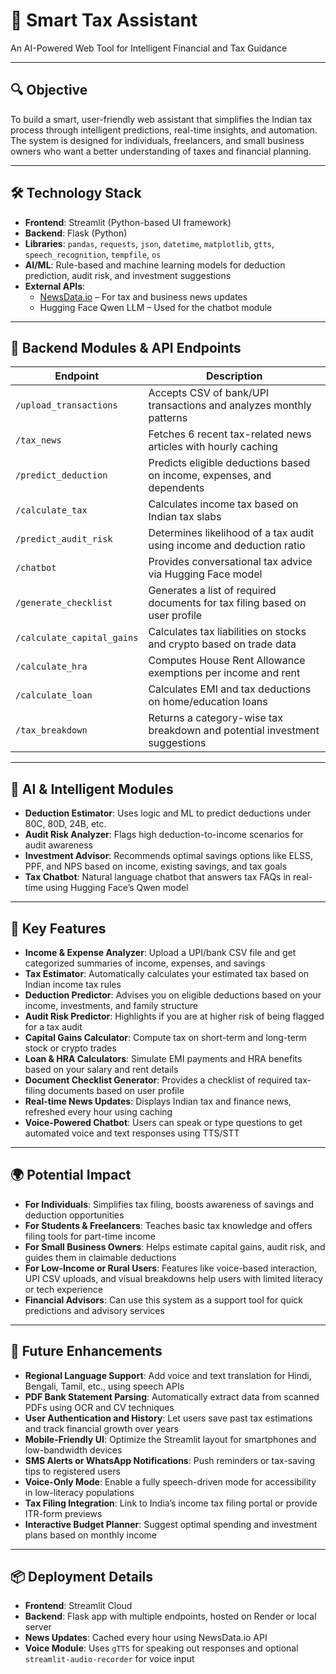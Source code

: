 # 💼 Smart Tax Assistant

An AI-Powered Web Tool for Intelligent Financial and Tax Guidance

---

## 🔍 Objective

To build a smart, user-friendly web assistant that simplifies the Indian tax process through intelligent predictions, real-time insights, and automation. The system is designed for individuals, freelancers, and small business owners who want a better understanding of taxes and financial planning.

---

## 🛠️ Technology Stack

- **Frontend**: Streamlit (Python-based UI framework)  
- **Backend**: Flask (Python)  
- **Libraries**: `pandas`, `requests`, `json`, `datetime`, `matplotlib`, `gtts`, `speech_recognition`, `tempfile`, `os`  
- **AI/ML**: Rule-based and machine learning models for deduction prediction, audit risk, and investment suggestions  
- **External APIs**:  
  - [NewsData.io](https://newsdata.io) – For tax and business news updates  
  - Hugging Face Qwen LLM – Used for the chatbot module  

---

## 📁 Backend Modules & API Endpoints

| Endpoint | Description |
|----------|-------------|
| `/upload_transactions` | Accepts CSV of bank/UPI transactions and analyzes monthly patterns |
| `/tax_news` | Fetches 6 recent tax-related news articles with hourly caching |
| `/predict_deduction` | Predicts eligible deductions based on income, expenses, and dependents |
| `/calculate_tax` | Calculates income tax based on Indian tax slabs |
| `/predict_audit_risk` | Determines likelihood of a tax audit using income and deduction ratio |
| `/chatbot` | Provides conversational tax advice via Hugging Face model |
| `/generate_checklist` | Generates a list of required documents for tax filing based on user profile |
| `/calculate_capital_gains` | Calculates tax liabilities on stocks and crypto based on trade data |
| `/calculate_hra` | Computes House Rent Allowance exemptions per income and rent |
| `/calculate_loan` | Calculates EMI and tax deductions on home/education loans |
| `/tax_breakdown` | Returns a category-wise tax breakdown and potential investment suggestions |

---

## 🧠 AI & Intelligent Modules

- **Deduction Estimator**: Uses logic and ML to predict deductions under 80C, 80D, 24B, etc.  
- **Audit Risk Analyzer**: Flags high deduction-to-income scenarios for audit awareness  
- **Investment Advisor**: Recommends optimal savings options like ELSS, PPF, and NPS based on income, existing savings, and tax goals  
- **Tax Chatbot**: Natural language chatbot that answers tax FAQs in real-time using Hugging Face’s Qwen model  

---

## 📌 Key Features

- **Income & Expense Analyzer**: Upload a UPI/bank CSV file and get categorized summaries of income, expenses, and savings  
- **Tax Estimator**: Automatically calculates your estimated tax based on Indian income tax rules  
- **Deduction Predictor**: Advises you on eligible deductions based on your income, investments, and family structure  
- **Audit Risk Predictor**: Highlights if you are at higher risk of being flagged for a tax audit  
- **Capital Gains Calculator**: Compute tax on short-term and long-term stock or crypto trades  
- **Loan & HRA Calculators**: Simulate EMI payments and HRA benefits based on your salary and rent details  
- **Document Checklist Generator**: Provides a checklist of required tax-filing documents based on user profile  
- **Real-time News Updates**: Displays Indian tax and finance news, refreshed every hour using caching  
- **Voice-Powered Chatbot**: Users can speak or type questions to get automated voice and text responses using TTS/STT  

---

## 🌍 Potential Impact

- **For Individuals**: Simplifies tax filing, boosts awareness of savings and deduction opportunities  
- **For Students & Freelancers**: Teaches basic tax knowledge and offers filing tools for part-time income  
- **For Small Business Owners**: Helps estimate capital gains, audit risk, and guides them in claimable deductions  
- **For Low-Income or Rural Users**: Features like voice-based interaction, UPI CSV uploads, and visual breakdowns help users with limited literacy or tech experience  
- **Financial Advisors**: Can use this system as a support tool for quick predictions and advisory services  

---

## 🚀 Future Enhancements

- **Regional Language Support**: Add voice and text translation for Hindi, Bengali, Tamil, etc., using speech APIs  
- **PDF Bank Statement Parsing**: Automatically extract data from scanned PDFs using OCR and CV techniques  
- **User Authentication and History**: Let users save past tax estimations and track financial growth over years  
- **Mobile-Friendly UI**: Optimize the Streamlit layout for smartphones and low-bandwidth devices  
- **SMS Alerts or WhatsApp Notifications**: Push reminders or tax-saving tips to registered users  
- **Voice-Only Mode**: Enable a fully speech-driven mode for accessibility in low-literacy populations  
- **Tax Filing Integration**: Link to India’s income tax filing portal or provide ITR-form previews  
- **Interactive Budget Planner**: Suggest optimal spending and investment plans based on monthly income  

---

## 📦 Deployment Details

- **Frontend**: Streamlit Cloud
- **Backend**: Flask app with multiple endpoints, hosted on Render or local server  
- **News Updates**: Cached every hour using NewsData.io API  
- **Voice Module**: Uses `gTTS` for speaking out responses and optional `streamlit-audio-recorder` for voice input  


